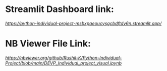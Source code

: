# Streamlit Dashboard link:
###### https://python-individual-project-msbxpaeoucysgcbdftdy6n.streamlit.app/

# NB Viewer File Link:
###### https://nbviewer.org/github/Rushil-K/Python-Individual-Project/blob/main/DEVP_Individual_project_visual.ipynb 
